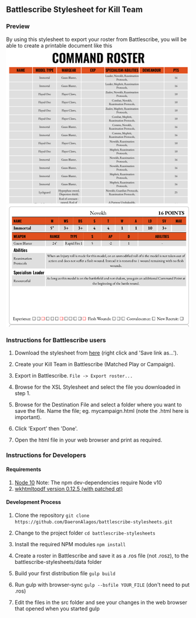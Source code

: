 ## Battlescribe Stylesheet for Kill Team

### Preview

By using this stylesheet to export your roster from Battlescribe, you will be able to create a printable document like this
![](https://github.com/DaeronAlagos/battlescribe-stylesheets/blob/master/demo/demo-roster.png)
![](https://github.com/DaeronAlagos/battlescribe-stylesheets/blob/master/demo/demo-cards.png)


### Instructions for Battlescribe users

1. Download the stylesheet from [here](https://raw.githubusercontent.com/DaeronAlagos/battlescribe-stylesheets/master/dist/stylesheet.xsl) (right click and 'Save link as...').

2. Create your Kill Team in Battlescribe (Matched Play or Campaign).

3. Export in Battlescribe.
  `File -> Export roster...`
  
4. Browse for the XSL Stylesheet and select the file you downloaded in step 1.

5. Browse for the Destination File and select a folder where you want to save the file. Name the file; eg. mycampaign.html (note the .html here is important).

6. Click 'Export' then 'Done'.

7. Open the html file in your web browser and print as required.

### Instructions for Developers

#### Requirements

1. [Node 10](https://nodejs.org) Note: The npm dev-dependencies require Node v10
2. [wkhtmltopdf version 0.12.5 (with patched qt)](https://wkhtmltopdf.org/)

#### Development Process
1. Clone the repository
  `git clone https://github.com/DaeronAlagos/battlescribe-stylesheets.git`

2. Change to the project folder `cd battlescribe-stylesheets`

3. Install the required NPM modules `npm install`

4. Create a roster in Battlescribe and save it as a .ros file (not .rosz), to the battlescribe-stylesheets/data folder

5. Build your first distribution file `gulp build`

6. Run gulp with browser-sync `gulp --bsfile YOUR_FILE` (don't need to put .ros)

7. Edit the files in the src folder and see your changes in the web browser that opened when you started gulp